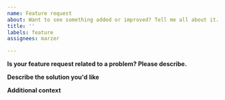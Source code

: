 ```yaml
---
name: Feature request
about: Want to see something added or improved? Tell me all about it.
title: ''
labels: feature
assignees: marzer

---
```


<!--
    Replace the HTML comments below with the requested information.
    Please don't delete this template and roll your own!

    Thanks for contributing!
-->



**Is your feature request related to a problem? Please describe.**
<!--
    "I'd like a way to Fooify all Bars in one go. Currently I have to iterate through them and
    do it individually myself, which is cumbersome.
-->



**Describe the solution you'd like**
<!--
    A helper function like fooify_all_bars() would be great.
-->




**Additional context**
<!--
    Add any other context or screenshots about the feature request here.
-->
